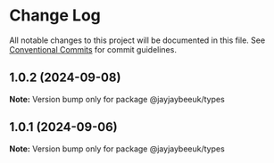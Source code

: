 # Change Log

All notable changes to this project will be documented in this file.
See [Conventional Commits](https://conventionalcommits.org) for commit guidelines.

## 1.0.2 (2024-09-08)

**Note:** Version bump only for package @jayjaybeeuk/types

## 1.0.1 (2024-09-06)

**Note:** Version bump only for package @jayjaybeeuk/types

